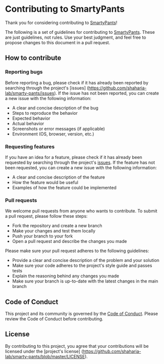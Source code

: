 # Contributing to SmartyPants

Thank you for considering contributing to [SmartyPants](https://github.com/shaharia-lab/smarty-pants)!

The following is a set of guidelines for contributing to [SmartyPants](https://github.com/shaharia-lab/smarty-pants). These are just guidelines, not rules. Use your best judgment, and feel free to propose changes to this document in a pull request.

## How to contribute

### Reporting bugs

Before reporting a bug, please check if it has already been reported by searching through the project's [issues]
(https://github.com/shaharia-lab/smarty-pants/issues). If the issue has not been reported, you can create a new 
issue with the following information:

- A clear and concise description of the bug
- Steps to reproduce the behavior
- Expected behavior
- Actual behavior
- Screenshots or error messages (if applicable)
- Environment (OS, browser, version, etc.)

### Requesting features

If you have an idea for a feature, please check if it has already been requested by searching through the project's
[issues](https://github.com/shaharia-lab/smarty-pants/issues). If the feature has not been requested, you can
create a new issue with the following information:

- A clear and concise description of the feature
- How the feature would be useful 
- Examples of how the feature could be implemented

### Pull requests

We welcome pull requests from anyone who wants to contribute. To submit a pull request, please follow these steps:

- Fork the repository and create a new branch
- Make your changes and test them locally
- Push your branch to your fork
- Open a pull request and describe the changes you made

Please make sure your pull request adheres to the following guidelines:

- Provide a clear and concise description of the problem and your solution
- Make sure your code adheres to the project's style guide and passes tests
- Explain the reasoning behind any changes you made
- Make sure your branch is up-to-date with the latest changes in the main branch

## Code of Conduct

This project and its community is governed by the [Code of Conduct](https://github.com/shaharia-lab/smarty-pants/blob/master/CODE_OF_CONDUCT.md). Please review the Code of Conduct before contributing.

## License

By contributing to this project, you agree that your contributions will be licensed under the [project's license]
(https://github.com/shaharia-lab/smarty-pants/blob/master/LICENSE).